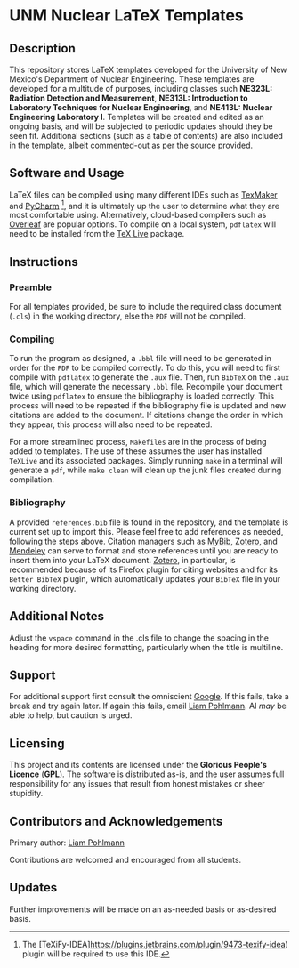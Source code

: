 # UNM Nuclear LaTeX Templates

## Description
This repository stores LaTeX templates developed for the University of New Mexico's Department of Nuclear Engineering.
These templates are developed for a multitude of purposes, including classes such **NE323L: Radiation Detection and Measurement**, **NE313L: Introduction to Laboratory Techniques for Nuclear Engineering**, and **NE413L: Nuclear Engineering Laboratory I**.
Templates will be created and edited as an ongoing basis, and will be subjected to periodic updates should they be seen fit.
Additional sections (such as a table of contents) are also included in the template, albeit commented-out as per the source provided.

## Software and Usage
LaTeX files can be compiled using many different IDEs such as [TexMaker](https://www.xm1math.net/texmaker/) and [PyCharm](https://www.jetbrains.com/pycharm/) [^pycharm], and it is ultimately up the user to determine what they are most comfortable using.
Alternatively, cloud-based compilers such as [Overleaf](https://overleaf.com) are popular options.
To compile on a local system, `pdflatex` will need to be installed from the [TeX Live](https://www.tug.org/texlive/) package.

## Instructions
### Preamble
For all templates provided, be sure to include the required class document (`.cls`) in the working directory, else the `PDF` will not be compiled.
### Compiling
To run the program as designed, a `.bbl` file will need to be generated in order for the `PDF` to be compiled correctly.
To do this, you will need to first compile with `pdflatex` to generate the `.aux` file.
Then, run `BibTeX` on the `.aux` file, which will generate the necessary `.bbl` file.
Recompile your document twice using `pdflatex` to ensure the bibliography is loaded correctly.
This process will need to be repeated if the bibliography file is updated and new citations are added to the document.
If citations change the order in which they appear, this process will also need to be repeated.

For a more streamlined process, `Makefiles` are in the process of being added to templates.
The use of these assumes the user has installed `TeXLive` and its associated packages.
Simply running `make` in a terminal will generate a `pdf`, while `make clean` will clean up the junk files created during compilation.
### Bibliography
A provided `references.bib` file is found in the repository, and the template is current set up to import this. 
Please feel free to add references as needed, following the steps above.
Citation managers such as [MyBib](https://www.mybib.com/), [Zotero](https://www.zotero.org/), and [Mendeley](https://www.mendeley.com/) can serve to format and store references until you are ready to insert them into your LaTeX document.
[Zotero](https://www.zotero.org/), in particular, is recommended because of its Firefox plugin for citing websites and for its `Better BibTeX` plugin, which automatically updates your `BibTeX` file in your working directory.

## Additional Notes
Adjust the `vspace` command in the .cls file to change the spacing in the heading for more desired formatting, particularly when the title is multiline.


## Support
For additional support first consult the omniscient [Google](https://www.google.com/).
If this fails, take a break and try again later.
If again this fails, email [Liam Pohlmann](lipohlmann@unm.edu).
AI *may* be able to help, but caution is urged.

## Licensing
This project and its contents are licensed under the **Glorious People's Licence** (**GPL**).
The software is distributed as-is, and the user assumes full responsibility for any issues that result from honest mistakes or sheer stupidity.

## Contributors and Acknowledgements
Primary author: [Liam Pohlmann](lipohlmann@unm.edu)

Contributions are welcomed and encouraged from all students.

## Updates
Further improvements will be made on an as-needed basis or as-desired basis.


[^pycharm]: The [TeXiFy-IDEA]https://plugins.jetbrains.com/plugin/9473-texify-idea) plugin will be required to use this IDE.
